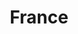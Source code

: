 ---
title: "France"
hashtag: "france"
cities:
  - Marseille
  - Paris
related:
  - French
tags:
  - Country
  - Europe
---